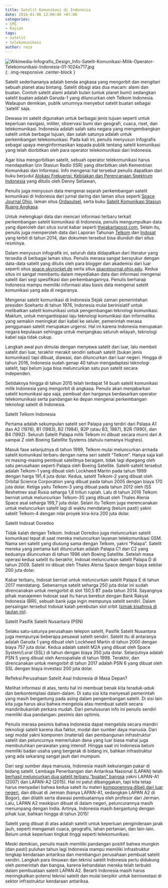 ```yaml
---
title: Satelit Komunikasi di Indonesia
date: 2016-01-06 12:00:00 +07:00
categories:
- CMS
- Kajian
tags:
- satelit
- telekomunikasi
author: reza
---
```


![Wikimedia-Infografis_Design_Info-Satelit-Komunikasi-Milik-Operator-Telekomunikasi-Indonesia-01-1024x717.jpg](/uploads/Wikimedia-Infografis_Design_Info-Satelit-Komunikasi-Milik-Operator-Telekomunikasi-Indonesia-01-1024x717.jpg){: .img-responsive .center-block }

Satelit sederhananya adalah benda angkasa yang mengorbit dan mengitari sebuah planet atau bintang. Satelit dibagi atas dua macam: alami dan buatan. Contoh satelit alami adalah bulan (untuk planet bumi) sedangkan satelit buatan adalah Garuda-1 yang diluncurkan oleh Telkom Indonesia. Walaupun demikian, publik umumnya menyebut satelit buatan sebagai ‘satelit’ saja.

Dewasa ini satelit digunakan untuk berbagai jenis tujuan seperti untuk keperluan navigasi, militer, observasi bumi dan geografi, cuaca, riset, dan telekomunikasi. Indonesia adalah salah satu negara yang mengembangkan satelit untuk berbagai tujuan, dan salah satunya adalah untuk perkembangan telekomunkasi. Pada kali ini, penulis menyusun Infografis sebagai upaya menginformasikan kepada publik tentang satelit komunikasi yang telah diorbitkan oleh para operator telekomunikasi dari Indonesia.

Agar bisa mengorbitkan satelit, sebuah operator telekomunikasi harus mendapatkan Izin Stasiun Radio (ISR) yang diterbitkan oleh Kementrian Komunikasi dan Informasi. Info mengenai hal tersebut penulis dapatkan dari buku berjudul [Alokasi Frekuensi: Kebijakan dan Perencanaan Spektrum Indonesia](https://www.scribd.com/doc/286900242/71/PERIZINAN-SATELIT) yang ditulis oleh Denny Setiawan,

Penulis juga menyusun data mengenai sejarah perkembangan satelit komunikasi di Indonesia dari jurnal daring dan laman situs seperti [Space Journal Ohio](http://spacejournal.ohio.edu/issue8/his_tonda1_indo.html), laman situs [Ordasulsel](http://ordasulsel.net/berita-190-perkembangan-satelit-telekomunikasi-di-indonesia.html), serta buku [Satelit Komunikasi Stasiun Ruang Angkasa](https://books.google.co.id/books?id=GRVvbCZb3cUC&dq=satelit+komunikasi+stasiun+ruang+angkasa&source=gbs_navlinks_s).

Untuk melengkapi data dan mencari informasi terbaru terkait perkembangan satelit komunikasi di Indonesia, penulis mengumpulkan data yang diperoleh dari situs surat kabar seperti [thejakartapost.com](http://www.thejakartapost.com/news/2013/12/21/psn-spend-220m-expansion.html), Selain itu, penulis juga memperoleh data dari Laporan Tahunan [Telkom](http://www.telkom.co.id/assets/uploads/2013/05/AR-TELKOM-2014-BAHASA.pdf) dan [Indosat](http://assets.indosatooredoo.com/Assets/Upload/PDF/Laporan%20Tahunan/Indo/AR%20INDOSAT%202014_INDO_25%20mei.pdf) yang terbit di tahun 2014, dan dokumen tersebut bisa diunduh dari situs resminya.

Dalam menyusun infografik ini, seluruh data didapatkan dari literatur yang tersedia di berbagai laman situs. Penulis merasa sangat bersyukur dengan data-data satelit yang ditulis oleh para blogger dan akademisi dari luar seperti situs [space.skyrocket.de](http://space.skyrocket.de/) serta situs [spacejournal.ohio.edu](http://spacejournal.ohio.edu/). Kedua situs ini sangat membantu dalam meyediakan data dan informasi mengenai satelit dari segi spesifikasi dan perkembangannya. Penulis berharap Indonesia mampu memiliki informasi atau basis data mengenai satelit komunikasi yang ada di negaranya.

Mengenai satelit komunikasi di Indonesia
Sejak zaman pemerintahan presiden Soeharto di tahun 1976, Indonesia mulai berinisiatif untuk melibatkan satelit komunikasi untuk pengembangan teknologi komunikasi. Maklum, untuk mengantisipasi laju teknologi komunikasi dan informatika yang semakin meningkat dari kabel ke seluler, pemerintah merasa penggunaan satelit merupakan urgensi. Hal ini karena Indonesia merupakan negara kepulauan sehingga untuk menjangkau seluruh wilayah, teknologi kabel saja tidak cukup.

Langkah awal pun dimulai dengan menyewa satelit dari luar, lalu membeli satelit dari luar, terakhir merakit sendiri sebuah satelit (bukan jenis komunikasi) tapi dibuat, diawasi, dan diluncurkan dari luar negeri. Hingga di tahun 2016, Indonesia sudah genap 40 tahun mengadaptasi teknologi satelit, tapi belum juga bisa meluncurkan satu pun satelit secara independen.

Setidaknya hingga di tahun 2015 telah terdapat 14 buah satelit komunikasi milik Indonesia yang mengorbit di angkasa. Penulis akan menjabarkan satelit komunikasi apa saja, pembuat dan harganya berdasarkan operator telekomunikasi serta pandangan ke depan mengenai perkembangan teknologi satelit di Indonesia.

Satelit Telkom Indonesia 

Pertama adalah sekumpulan satelit seri Palapa yang terdiri dari Palapa A1 dan A2 (1976), B1 (1983), B2 (1984), B2P (atau B3, 1987), B2R (1990), dan B4 (1992). Seluruh Satelit Palapa milik Telkom ini dibuat secara murni dari A sampai Z oleh Boeing Satellite Systems (dahulu namanya Hughes).

Masuk fase selanjutnya di tahun 1999, Telkom mulai meluncurkan armada satelit komunikasi terbaru dengan nama seri satelit “Telkom”. Hanya saja kali ini masing-masing pembuat satelitnya beragam, tidak lagi dipegang oleh satu perusahaan seperti Palapa oleh Boeing Satellite. Satelit-satelit tersebut adalah Telkom-1 yang dibuat oleh Lockheed Martin pada tahun 1999 dengan harga 191,4 juta dolar. Kedua, satelit Telkom-2 yang dibuat oleh Orbital Science Corporation yang dibuat pada tahun 2005 dengan biaya 170 juta dolar. Ketiga yaitu Telkom-3 yang dibuat pada tahun 2012 oleh ISS Reshetnev asal Rusia seharga 1,8 triliun rupiah. Lalu di tahun 2016 Telkom berniat untuk meluncurkan Telkom-3S yang dibuat oleh Thales Alenia Space asal seharga 199,7 juta dolar. Selain itu Telkom juga merencanakan untuk meluncurkan satelit lagi di waktu mendatang (belum pasti) yakni satelit Telkom-4 dengan nilai proyek kira-kira 200 juta dolar.

Satelit Indosat Ooredoo

Tidak kalah dengan Telkom. Indosat Ooredoo juga meluncurkan satelit komunikasi tepat di saat mereka meluncurkan layanan telekomunikasi GSM. Nama seri satelit yang diusung sama dengan Telkom, yakni “Palapa”. Satelit mereka yang pertama kali diluncurkan adalah Palapa C1 dan C2 yang keduanya diluncurkan di tahun 1996 oleh Boeing Satellite.  Setelah masa operasi kedua satelit itu berakhir, Indosat meluncurkan satelit Palapa D di tahun 2009. Satelit ini dibuat oleh Thales Alenia Space dengan biaya sekitar 200 juta dolar.

Kabar terbaru, Indosat berniat untuk meluncurkan satelit Palapa E di tahun 2017 mendatang. Sebenarnya satelit seharga 250 juta dolar ini sudah direncanakan untuk mengorbit di slot 150,5 BT pada tahun 2014. Sayangnya pihak manajemen Indosat saat itu harus berebut dengan Bank Rakyat Indonesia (BRI), sebuah bank juga ingin mempunya satelit sendiri. Dalam persaingan tersebut Indosat kalah perebutan slot orbit ([simak kisahnya di tautan ini](http://tekno.liputan6.com/read/2045556/teka-teki-di-balik-lepasnya-satelit-indosat-ke-bri)).

Satelit Pasifik Satelit Nusantara (PSN)

Selaku satu-satunya perusahaan telepon satelit, Pasifik Satelit Nusantara juga mempunyai beberapa pesawat satelit sendiri. Satelit itu di antaranya adalah Garuda 1 yang dibuat oleh Lockheed Martin di tahun 2000 dengan biaya 757 juta dolar. Kedua adalah satelit M2A yang dibuat oleh Space System/Loral (SSL) di tahun dengan biaya 350 juta dolar. Selanjutnya adalah PSN 5 yang dibuat oleh Aerospatiale di tahun 1998. Terakhir, dan direncanakan untuk mengorbit di tahun 2017 adalah PSN 6 yang dibuat oleh SSL dengan biaya investasi 200 juta dolar.

Refleksi:Perusahaan Satelit Asal Indonesia di Masa Depan?

Melihat informasi di atas, tentu hal ini membuat benak kita teraduk-aduk dan berkontemplasi dalam-dalam. Di satu sisi kita menyesali pemerintah yang masih bergantung pada asing dalam pengembangan satelit. Di sisi lain kita juga harus akui bahwa mengelola atau membuat satelit secara mandiribukanlah perkara mudah. Dari penulusuran info ini penulis sendiri memiliki dua pandangan: pesimis dan optimis.

Penulis merasa pesimis bahwa Indonesia dapat mengelola secara mandiri teknologi satelit karena dua faktor, modal dan sumber daya manusia. Dari segi modal yakni komponen (material) dan pembangunan infrastruktur satelit dan peluncurnya memerlukan dana yang luar biasa mahal juga membutuhkan perawatan yang intensif. Hingga saat ini Indonesia belum memiliki badan usaha yang bergerak di bidang ini, bahkan infrastruktur yang ada sekarang sangat jauh dari mumpuni.

Dari segi sumber daya manusia, Indonesia masih kekurangan pakar di bidang satelit. Lembaga Penerbangan dan Antariksa Nasional (LAPAN) telah [berhasil meluncurkan dua satelit terbaru “buatan” bangsa](http://teknologi.metrotvnews.com/read/2015/11/23/453466/lapan-indonesia-sudah-bisa-buat-satelit-sendiri) yakni LAPAN-A1 (2007) dan LAPAN-A2 (2015). Hal ini patut dibanggakan, tapi kita tetap harus menyadari bahwa kedua satelt itu materi [komponennya dibeli dari luar negeri](http://news.detik.com/berita/2004429/sebagian-komponen-satelit-lapan-a2-masih-impor), dan dibuat di Jerman (hanya LAPAN-A1, sedangkan LAPAN A2 di Bogor), dan dilatih serta diawasi pembuatannya oleh profesor dari Jerman. Lalu, LAPAN A2 meskipun dibuat di dalam negeri, peluncurannya masih menumpang dengan India. Artinya, Indonesia masih bergantung dengan pihak luar, bahkan hingga di tahun 2015!

Satelit yang dibuat di atas adalah satelit untuk keperluan penginderaan jarak jauh, seperti mengamati cuaca, geografis, lahan pertanian, dan lain-lain. Belum untuk keperluan tingkat itnggi seperti telekomunikasi.

Meski demikian, penulis masih memiliki pandangan positif bahwa mungkin (dan pasti) puluhan tahun lagi Indonesia mampu memiliki infrastruktur lengkap kendaraan antariksa dan membangun perusahaan pembuat satelit sendiri. Langkah para ilmuwan dan teknisi satelit Indonesia perlu didukung oleh pemerintah dan bangsa, karena kehandalan mereka telah terbukti dalam pembuataan satelit LAPAN A2. Berarti Indonesia masih harus meningkatkan potensi teknisi satelit dan mulai berpikir untuk berinvestasi di sektor infrastruktur kendaraan antariksa.